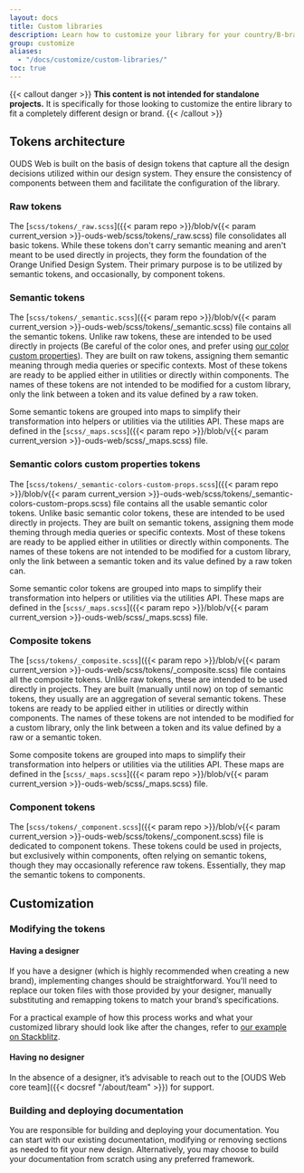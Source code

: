 ```yaml
---
layout: docs
title: Custom libraries
description: Learn how to customize your library for your country/B-brand following the guide.
group: customize
aliases:
  - "/docs/customize/custom-libraries/"
toc: true
---
```


{{< callout danger >}}
**This content is not intended for standalone projects.** It is specifically for those looking to customize the entire library to fit a completely different design or brand.
{{< /callout >}}

## Tokens architecture

OUDS Web is built on the basis of design tokens that capture all the design decisions utilized within our design system. They ensure the consistency of components between them and facilitate the configuration of the library.

### Raw tokens

The [`scss/tokens/_raw.scss`]({{< param repo >}}/blob/v{{< param current_version >}}-ouds-web/scss/tokens/_raw.scss) file consolidates all basic tokens. While these tokens don't carry semantic meaning and aren't meant to be used directly in projects, they form the foundation of the Orange Unified Design System. Their primary purpose is to be utilized by semantic tokens, and occasionally, by component tokens.

### Semantic tokens

The [`scss/tokens/_semantic.scss`]({{< param repo >}}/blob/v{{< param current_version >}}-ouds-web/scss/tokens/_semantic.scss) file contains all the semantic tokens. Unlike raw tokens, these are intended to be used directly in projects (Be careful of the color ones, and prefer using [our color custom properties](#semantic-colors-custom-properties-tokens)). They are built on raw tokens, assigning them semantic meaning through media queries or specific contexts. Most of these tokens are ready to be applied either in utilities or directly within components. The names of these tokens are not intended to be modified for a custom library, only the link between a token and its value defined by a raw token.

Some semantic tokens are grouped into maps to simplify their transformation into helpers or utilities via the utilities API. These maps are defined in the [`scss/_maps.scss`]({{< param repo >}}/blob/v{{< param current_version >}}-ouds-web/scss/_maps.scss) file.

### Semantic colors custom properties tokens

The [`scss/tokens/_semantic-colors-custom-props.scss`]({{< param repo >}}/blob/v{{< param current_version >}}-ouds-web/scss/tokens/_semantic-colors-custom-props.scss) file contains all the usable semantic color tokens. Unlike basic semantic color tokens, these are intended to be used directly in projects. They are built on semantic tokens, assigning them mode theming through media queries or specific contexts. Most of these tokens are ready to be applied either in utilities or directly within components. The names of these tokens are not intended to be modified for a custom library, only the link between a semantic token and its value defined by a raw token can.

Some semantic color tokens are grouped into maps to simplify their transformation into helpers or utilities via the utilities API. These maps are defined in the [`scss/_maps.scss`]({{< param repo >}}/blob/v{{< param current_version >}}-ouds-web/scss/_maps.scss) file.

### Composite tokens

The [`scss/tokens/_composite.scss`]({{< param repo >}}/blob/v{{< param current_version >}}-ouds-web/scss/tokens/_composite.scss) file contains all the composite tokens. Unlike raw tokens, these are intended to be used directly in projects. They are built (manually until now) on top of semantic tokens, they usually are an aggregation of several semantic tokens. These tokens are ready to be applied either in utilities or directly within components. The names of these tokens are not intended to be modified for a custom library, only the link between a token and its value defined by a raw or a semantic token.

Some composite tokens are grouped into maps to simplify their transformation into helpers or utilities via the utilities API. These maps are defined in the [`scss/_maps.scss`]({{< param repo >}}/blob/v{{< param current_version >}}-ouds-web/scss/_maps.scss) file.

### Component tokens

The [`scss/tokens/_component.scss`]({{< param repo >}}/blob/v{{< param current_version >}}-ouds-web/scss/tokens/_component.scss) file is dedicated to component tokens. These tokens could be used in projects, but exclusively within components, often relying on semantic tokens, though they may occasionally reference raw tokens. Essentially, they map the semantic tokens to components.

## Customization

### Modifying the tokens

#### Having a designer

If you have a designer (which is highly recommended when creating a new brand), implementing changes should be straightforward. You'll need to replace our token files with those provided by your designer, manually substituting and remapping tokens to match your brand’s specifications.

For a practical example of how this process works and what your customized library should look like after the changes, refer to [our example on Stackblitz](https://stackblitz.com/edit/github-j5teen).

#### Having no designer

In the absence of a designer, it’s advisable to reach out to the [OUDS Web core team]({{< docsref "/about/team" >}}) for support.

### Building and deploying documentation

You are responsible for building and deploying your documentation. You can start with our existing documentation, modifying or removing sections as needed to fit your new design. Alternatively, you may choose to build your documentation from scratch using any preferred framework.

<!-- ### Custom color modes

While the primary use case for [color modes]({{< docsref "/customize/color-modes" >}}) is light and dark mode, custom color modes are also possible. Create your own `data-bs-theme` selector with a custom value as the name of your color mode, then modify our Sass and CSS variables as needed. We opted to create a separate `_variables-dark.scss` stylesheet to house Boosted's dark mode specific Sass variables, but that's not required for you.

For example, you can create a "blue theme" with the selector `data-bs-theme="blue"`. In your custom Sass or CSS file, add the new selector and override any global or component CSS variables as needed. If you're using Sass, you can also use Sass's functions within your CSS variable overrides.

{< scss-docs name="custom-color-mode" file="site/assets/scss/_content.scss" >}}

<div class="bd-example bg-body" data-bs-theme="blue">
  <div class="h4">Example blue theme</div>
  <p>Some paragraph text to show how the blue theme might look with written copy.</p>

  <hr class="my-4">

  <div class="dropdown">
    <button class="btn btn-dropdown dropdown-toggle" type="button" id="dropdownMenuButtonCustom" data-bs-toggle="dropdown" aria-expanded="false">
      Dropdown button
    </button>
    <ul class="dropdown-menu" aria-labelledby="dropdownMenuButtonCustom">
      <li><a class="dropdown-item active" href="#">Action</a></li>
      <li><a class="dropdown-item" href="#">Action</a></li>
      <li><a class="dropdown-item" href="#">Another action</a></li>
      <li><a class="dropdown-item" href="#">Something else here</a></li>
      <li><hr class="dropdown-divider"></li>
      <li><a class="dropdown-item" href="#">Separated link</a></li>
    </ul>
  </div>
</div>

```html
<div class="bg-body" data-bs-theme="blue">
  ...
</div>
``` -->
